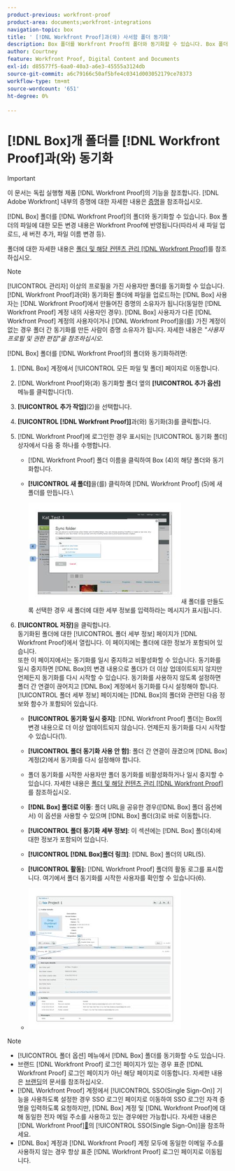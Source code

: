 ```yaml
---
product-previous: workfront-proof
product-area: documents;workfront-integrations
navigation-topic: box
title: ' [!DNL Workfront Proof]과(와) 사서함 폴더 동기화'
description: Box 폴더를 Workfront Proof의 폴더와 동기화할 수 있습니다. Box 폴더의 파일에 대한 모든 변경 내용은 Workfront Proof에 반영됩니다(따라서 새 파일 업로드, 새 버전 추가, 파일 이름 변경 등).
author: Courtney
feature: Workfront Proof, Digital Content and Documents
exl-id: d85577f5-6aa0-40a3-a6e3-45555a3124db
source-git-commit: a6c79166c50af5bfe4c0341d003052179ce78373
workflow-type: tm+mt
source-wordcount: '651'
ht-degree: 0%

---
```


# [!DNL Box]개 폴더를 [!DNL Workfront Proof]과(와) 동기화

>[!IMPORTANT]
>
>이 문서는 독립 실행형 제품 [!DNL Workfront Proof]의 기능을 참조합니다. [!DNL Adobe Workfront] 내부의 증명에 대한 자세한 내용은 [증명](../../../review-and-approve-work/proofing/proofing.md)을 참조하십시오.

[!DNL Box] 폴더를 [!DNL Workfront Proof]의 폴더와 동기화할 수 있습니다. Box 폴더의 파일에 대한 모든 변경 내용은 Workfront Proof에 반영됩니다(따라서 새 파일 업로드, 새 버전 추가, 파일 이름 변경 등).

폴더에 대한 자세한 내용은 [폴더 및 해당 컨텐츠 관리 [!DNL Workfront Proof]](../../../workfront-proof/wp-work-proofsfiles/organize-your-work/manage-folders-and-contents.md)를 참조하십시오.

>[!NOTE]
>
>[!UICONTROL 관리자] 이상의 프로필을 가진 사용자만 폴더를 동기화할 수 있습니다. [!DNL Workfront Proof]과(와) 동기화된 폴더에 파일을 업로드하는 [!DNL Box] 사용자는 [!DNL Workfront Proof]에서 만들어진 증명의 소유자가 됩니다(동일한 [!DNL Workfront Proof] 계정 내의 사용자인 경우). [!DNL Box] 사용자가 다른 [!DNL Workfront Proof] 계정의 사용자이거나 [!DNL Workfront Proof]을(를) 가진 계정이 없는 경우 폴더 간 동기화를 만든 사람이 증명 소유자가 됩니다. 자세한 내용은 *&quot;사용자 프로필 및 권한 편집&quot;을 참조하십시오.*

[!DNL Box] 폴더를 [!DNL Workfront Proof]의 폴더와 동기화하려면:

1. [!DNL Box] 계정에서 [!UICONTROL 모든 파일 및 폴더] 페이지로 이동합니다.
1. [!DNL Workfront Proof]와(과) 동기화할 폴더 옆의 **[!UICONTROL 추가 옵션]** 메뉴를 클릭합니다(1).
1. **[!UICONTROL 추가 작업]**(2)을 선택합니다.
1. **[!UICONTROL [!DNL Workfront Proof]]**&#x200B;과(와) 동기화(3)를 클릭합니다.
1. [!DNL Workfront Proof]에 로그인한 경우 표시되는 [!UICONTROL 동기화 폴더] 상자에서 다음 중 하나를 수행합니다.

   * [!DNL Workfront Proof] 폴더 이름을 클릭하여 Box (4)의 해당 폴더와 동기화합니다.
   * **[!UICONTROL 새 폴더]**&#x200B;을(를) 클릭하여 [!DNL Workfront Proof] (5)에 새 폴더를 만듭니다.\

     ![folder_sync_2.jpg](assets/folder-sync-2-350x231.jpg)새 폴더를 만들도록 선택한 경우 새 폴더에 대한 세부 정보를 입력하라는 메시지가 표시됩니다.

1. **[!UICONTROL 저장]**&#x200B;을 클릭합니다.\
   동기화된 폴더에 대한 [!UICONTROL 폴더 세부 정보] 페이지가 [!DNL Workfront Proof]에서 열립니다. 이 페이지에는 폴더에 대한 정보가 포함되어 있습니다.\
   또한 이 페이지에서는 동기화를 일시 중지하고 비활성화할 수 있습니다. 동기화를 일시 중지하면 [!DNL Box]의 변경 내용으로 폴더가 더 이상 업데이트되지 않지만 언제든지 동기화를 다시 시작할 수 있습니다. 동기화를 사용하지 않도록 설정하면 폴더 간 연결이 끊어지고 [!DNL Box] 계정에서 동기화를 다시 설정해야 합니다.\
   [!UICONTROL 폴더 세부 정보] 페이지에는 [!DNL Box]의 폴더와 관련된 다음 정보와 함수가 포함되어 있습니다.

   * **[!UICONTROL 동기화 일시 중지]**: [!DNL Workfront Proof] 폴더는 Box의 변경 내용으로 더 이상 업데이트되지 않습니다. 언제든지 동기화를 다시 시작할 수 있습니다(1).
   * **[!UICONTROL 폴더 동기화 사용 안 함]**: 폴더 간 연결이 끊겼으며 [!DNL Box] 계정(2)에서 동기화를 다시 설정해야 합니다.

   * 폴더 동기화를 시작한 사용자만 폴더 동기화를 비활성화하거나 일시 중지할 수 있습니다. 자세한 내용은 [폴더 및 해당 컨텐츠 관리 [!DNL Workfront Proof]](../../../workfront-proof/wp-work-proofsfiles/organize-your-work/manage-folders-and-contents.md)를 참조하십시오.
   * **[!DNL Box] 폴더로 이동**: 폴더 URL을 공유한 경우([!DNL Box] 폴더 옵션에서) 이 옵션을 사용할 수 있으며 [!DNL Box] 폴더(3)로 바로 이동합니다.
   * **[!UICONTROL 폴더 동기화 세부 정보]**: 이 섹션에는 [!DNL Box] 폴더(4)에 대한 정보가 포함되어 있습니다.
   * **[!UICONTROL [!DNL Box]폴더 링크]**: [!DNL Box] 폴더의 URL(5).
   * **[!UICONTROL 활동]:** [!DNL Workfront Proof] 폴더의 활동 로그를 표시합니다. 여기에서 폴더 동기화를 시작한 사용자를 확인할 수 있습니다(6).
   * ![folder_details__1_.jpg](assets/folder-details--1--350x324.jpg)

>[!NOTE]
>
>* [!UICONTROL 폴더 옵션] 메뉴에서 [!DNL Box] 폴더를 동기화할 수도 있습니다.
>* 브랜드 [!DNL Workfront Proof] 로그인 페이지가 있는 경우 표준 [!DNL Workfront Proof] 로그인 페이지가 아닌 해당 페이지로 이동합니다. 자세한 내용은 [브랜딩](https://support.workfront.com/hc/en-us/sections/115000921208-Branding)의 문서를 참조하십시오.
>* [!DNL Workfront Proof] 계정에서 [!UICONTROL SSO(Single Sign-On)] 기능을 사용하도록 설정한 경우 SSO 로그인 페이지로 이동하여 SSO 로그인 자격 증명을 입력하도록 요청하지만, [!DNL Box] 계정 및 [!DNL Workfront Proof]에 대해 동일한 전자 메일 주소를 사용하고 있는 경우에만 가능합니다. 자세한 내용은  [!DNL Workfront Proof][&#128279;](../../../workfront-proof/wp-acct-admin/managing-security/single-sign-on-overview.md)의 [!UICONTROL SSO(Single Sign-On)]을 참조하세요.
>* [!DNL Box] 계정과 [!DNL Workfront Proof] 계정 모두에 동일한 이메일 주소를 사용하지 않는 경우 항상 표준 [!DNL Workfront Proof] 로그인 페이지로 이동됩니다.
>


